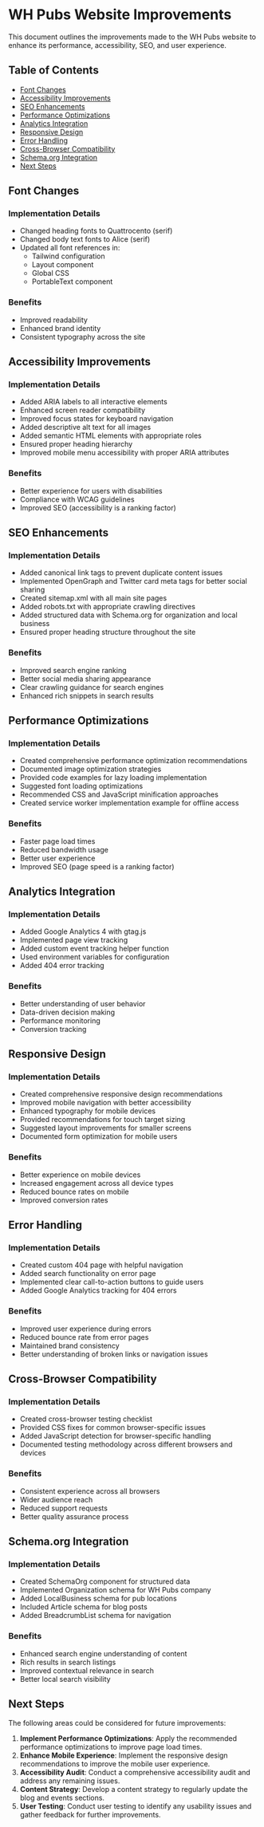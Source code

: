 # WH Pubs Website Improvements

This document outlines the improvements made to the WH Pubs website to enhance its performance, accessibility, SEO, and user experience.

## Table of Contents
- [Font Changes](#font-changes)
- [Accessibility Improvements](#accessibility-improvements)
- [SEO Enhancements](#seo-enhancements)
- [Performance Optimizations](#performance-optimizations)
- [Analytics Integration](#analytics-integration)
- [Responsive Design](#responsive-design)
- [Error Handling](#error-handling)
- [Cross-Browser Compatibility](#cross-browser-compatibility)
- [Schema.org Integration](#schemaorg-integration)
- [Next Steps](#next-steps)

## Font Changes

### Implementation Details
- Changed heading fonts to Quattrocento (serif)
- Changed body text fonts to Alice (serif)
- Updated all font references in:
  - Tailwind configuration
  - Layout component
  - Global CSS
  - PortableText component

### Benefits
- Improved readability
- Enhanced brand identity
- Consistent typography across the site

## Accessibility Improvements

### Implementation Details
- Added ARIA labels to all interactive elements
- Enhanced screen reader compatibility
- Improved focus states for keyboard navigation
- Added descriptive alt text for all images
- Added semantic HTML elements with appropriate roles
- Ensured proper heading hierarchy
- Improved mobile menu accessibility with proper ARIA attributes

### Benefits
- Better experience for users with disabilities
- Compliance with WCAG guidelines
- Improved SEO (accessibility is a ranking factor)

## SEO Enhancements

### Implementation Details
- Added canonical link tags to prevent duplicate content issues
- Implemented OpenGraph and Twitter card meta tags for better social sharing
- Created sitemap.xml with all main site pages
- Added robots.txt with appropriate crawling directives
- Added structured data with Schema.org for organization and local business
- Ensured proper heading structure throughout the site

### Benefits
- Improved search engine ranking
- Better social media sharing appearance
- Clear crawling guidance for search engines
- Enhanced rich snippets in search results

## Performance Optimizations

### Implementation Details
- Created comprehensive performance optimization recommendations
- Documented image optimization strategies
- Provided code examples for lazy loading implementation
- Suggested font loading optimizations
- Recommended CSS and JavaScript minification approaches
- Created service worker implementation example for offline access

### Benefits
- Faster page load times
- Reduced bandwidth usage
- Better user experience
- Improved SEO (page speed is a ranking factor)

## Analytics Integration

### Implementation Details
- Added Google Analytics 4 with gtag.js
- Implemented page view tracking
- Added custom event tracking helper function
- Used environment variables for configuration
- Added 404 error tracking

### Benefits
- Better understanding of user behavior
- Data-driven decision making
- Performance monitoring
- Conversion tracking

## Responsive Design

### Implementation Details
- Created comprehensive responsive design recommendations
- Improved mobile navigation with better accessibility
- Enhanced typography for mobile devices
- Provided recommendations for touch target sizing
- Suggested layout improvements for smaller screens
- Documented form optimization for mobile users

### Benefits
- Better experience on mobile devices
- Increased engagement across all device types
- Reduced bounce rates on mobile
- Improved conversion rates

## Error Handling

### Implementation Details
- Created custom 404 page with helpful navigation
- Added search functionality on error page
- Implemented clear call-to-action buttons to guide users
- Added Google Analytics tracking for 404 errors

### Benefits
- Improved user experience during errors
- Reduced bounce rate from error pages
- Maintained brand consistency
- Better understanding of broken links or navigation issues

## Cross-Browser Compatibility

### Implementation Details
- Created cross-browser testing checklist
- Provided CSS fixes for common browser-specific issues
- Added JavaScript detection for browser-specific handling
- Documented testing methodology across different browsers and devices

### Benefits
- Consistent experience across all browsers
- Wider audience reach
- Reduced support requests
- Better quality assurance process

## Schema.org Integration

### Implementation Details
- Created SchemaOrg component for structured data
- Implemented Organization schema for WH Pubs company
- Added LocalBusiness schema for pub locations
- Included Article schema for blog posts
- Added BreadcrumbList schema for navigation

### Benefits
- Enhanced search engine understanding of content
- Rich results in search listings
- Improved contextual relevance in search
- Better local search visibility

## Next Steps

The following areas could be considered for future improvements:

1. **Implement Performance Optimizations**: Apply the recommended performance optimizations to improve page load times.
2. **Enhance Mobile Experience**: Implement the responsive design recommendations to improve the mobile user experience.
3. **Accessibility Audit**: Conduct a comprehensive accessibility audit and address any remaining issues.
4. **Content Strategy**: Develop a content strategy to regularly update the blog and events sections.
5. **User Testing**: Conduct user testing to identify any usability issues and gather feedback for further improvements.
